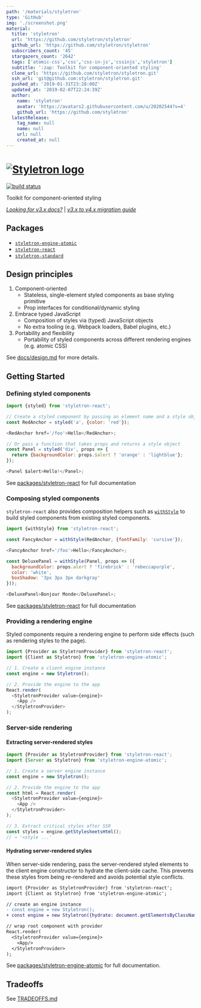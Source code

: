 ```yaml
---
path: '/materials/styletron'
type: 'GitHub'
img: './screenshot.png'
material:
  title: 'styletron'
  url: 'https://github.com/styletron/styletron'
  github_url: 'https://github.com/styletron/styletron'
  subscribers_count: '45'
  stargazers_count: '2642'
  tags: ['atomic-css','css','css-in-js','cssinjs','styletron']
  subtitle: ':zap: Toolkit for component-oriented styling'
  clone_url: 'https://github.com/styletron/styletron.git'
  ssh_url: 'git@github.com:styletron/styletron.git'
  pushed_at: '2019-01-31T23:28:00Z'
  updated_at: '2019-02-07T22:24:39Z'
  author:
    name: 'styletron'
    avatar: 'https://avatars2.githubusercontent.com/u/20202544?v=4'
    github_url: 'https://github.com/styletron'
  latestRelease:
    tag_name: null
    name: null
    url: null
    created_at: null
---
```

# [![Styletron logo](https://cdn.rawgit.com/styletron/styletron/logo/logo.svg 'Styletron')](https://github.com/styletron/styletron)

[![build status][build-badge]][build-href]

Toolkit for component-oriented styling

[*Looking for v3.x docs?*](http://styletron.js.org/) | [*v3.x to v4.x migration guide*](docs/v3-migration-guide.md)

## Packages

* [`styletron-engine-atomic`](packages/styletron-engine-atomic)
* [`styletron-react`](packages/styletron-react)
* [`styletron-standard`](packages/styletron-standard)

## Design principles

1. Component-oriented
   * Stateless, single-element styled components as base styling primitive
   * Prop interfaces for conditional/dynamic styling
2. Embrace typed JavaScript
   * Composition of styles via (typed) JavaScript objects
   * No extra tooling (e.g. Webpack loaders, Babel plugins, etc.)
3. Portability and flexibility
   * Portability of styled components across different rendering engines (e.g. atomic CSS)

See [docs/design.md](docs/design.md) for more details.

## Getting Started

### Defining styled components

```js
import {styled} from 'styletron-react';

// Create a styled component by passing an element name and a style object
const RedAnchor = styled('a', {color: 'red'});

<RedAnchor href='/foo'>Hello</RedAnchor>;

// Or pass a function that takes props and returns a style object
const Panel = styled('div', props => {
  return {backgroundColor: props.$alert ? 'orange' : 'lightblue'};
});

<Panel $alert>Hello!</Panel>;
```

See [packages/styletron-react](packages/styletron-react/README.md) for full documentation

### Composing styled components

`styletron-react` also provides composition helpers such as [`withStyle`](packages/styletron-react#withstyle) to build styled components from existing styled components.

```js
import {withStyle} from 'styletron-react';

const FancyAnchor = withStyle(RedAnchor, {fontFamily: 'cursive'});

<FancyAnchor href='/foo'>Hello</FancyAnchor>;

const DeluxePanel = withStyle(Panel, props => ({
  backgroundColor: props.alert ? 'firebrick' : 'rebeccapurple',
  color: 'white',
  boxShadow: '3px 3px 3px darkgray'
}));

<DeluxePanel>Bonjour Monde</DeluxePanel>;
```

See [packages/styletron-react](packages/styletron-react/README.md) for full documentation

### Providing a rendering engine

Styled components require a rendering engine to perform side effects (such as rendering styles to the page).

```js
import {Provider as StyletronProvider} from 'styletron-react';
import {Client as Styletron} from 'styletron-engine-atomic';

// 1. Create a client engine instance
const engine = new Styletron();

// 2. Provide the engine to the app
React.render(
  <StyletronProvider value={engine}>
    <App />
  </StyletronProvider>
);
```

### Server-side rendering

#### Extracting server-rendered styles

```js
import {Provider as StyletronProvider} from 'styletron-react';
import {Server as Styletron} from 'styletron-engine-atomic';

// 1. Create a server engine instance
const engine = new Styletron();

// 2. Provide the engine to the app
const html = React.render(
  <StyletronProvider value={engine}>
    <App />
  </StyletronProvider>
);

// 3. Extract critical styles after SSR
const styles = engine.getStylesheetsHtml();
// → '<style ...'
```

#### Hydrating server-rendered styles

When server-side rendering, pass the server-rendered styled elements to the client engine constructor to hydrate the client-side cache. This prevents these styles from being re-rendered and avoids potential style conflicts.

```diff
import {Provider as StyletronProvider} from 'styletron-react';
import {Client as Styletron} from 'styletron-engine-atomic';

// create an engine instance
- const engine = new Styletron();
+ const engine = new Styletron({hydrate: document.getElementsByClassName('_styletron_hydrate_')});

// wrap root component with provider
React.render(
  <StyletronProvider value={engine}>
    <App/>
  </StyletronProvider>
);
```

See [packages/styletron-engine-atomic](packages/styletron-engine-atomic/README.md) for full documentation.

## Tradeoffs

See [TRADEOFFS.md](TRADEOFFS.md)

[build-badge]: https://travis-ci.org/styletron/styletron.svg?branch=master
[build-href]: https://travis-ci.org/styletron/styletron
